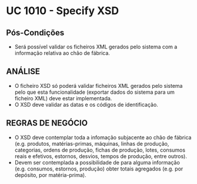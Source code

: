 # UC 1010 - Specify XSD #

## Pós-Condições ##
* Será possível validar os ficheiros XML gerados pelo sistema com a informação relativa ao chão de fábrica.

## ANÁLISE ##
* O ficheiro XSD só poderá validar ficheiros XML gerados pelo sistema pelo que esta funcionalidade (exportar dados do sistema para um ficheiro XML) deve estar implementada.
* O XSD deve validar as datas e os códigos de identificação.

## REGRAS DE NEGÓCIO ##
* O XSD deve contemplar toda a infomação subjacente ao chão de fábrica (e.g. produtos, matérias-primas, máquinas, linhas de produção, categorias, ordens de produção, fichas de produção, lotes, consumos reais e efetivos, estornos, desvios, tempos de produção,  entre outros).
* Devem ser contemplada a possibilidade de para alguma informação (e.g. consumos, estornos, produção) obter totais agregados (e.g. por depósito, por matéria-prima).